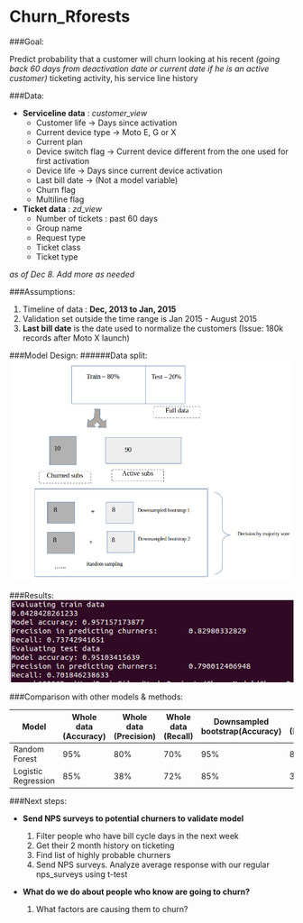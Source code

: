 # Churn_Rforests
###Goal:

Predict probability that a customer will churn looking at 
his recent *(going back 60 days from deactivation date or current date
if he is an active customer)* ticketing activity, his service line history

###Data:
* **Serviceline data** : *customer_view*
  * Customer life -> Days since activation
  * Current device type -> Moto E, G or X 
  * Current plan 
  * Device switch flag -> Current device different from the one 
		used for first activation
  * Device life -> Days since current device activation
  * Last bill date -> (Not a model variable)
  * Churn flag
  * Multiline flag	
* **Ticket data** : *zd_view*
  * Number of tickets : past 60 days 
  * Group name
  * Request type
  * Ticket class
  * Ticket type

*as of Dec 8. Add more as needed*	
	

###Assumptions:
1. Timeline of data : **Dec, 2013 to Jan, 2015**
2. Validation set outside the time range is Jan 2015 - August 2015
3. **Last bill date** is the date used to normalize the customers
		(Issue: 180k records after Moto X launch)
	
	
###Model Design:
######Data split: 
![Data split](/Screenshots/datasplit.png)


###Results:
![Results](/Screenshots/Result.png)

###Comparison with other models & methods:

Model | Whole data (Accuracy) | Whole data (Precision) | Whole data (Recall) | Downsampled bootstrap(Accuracy) | DS (Precision) | DS (Recall)
----- | --------------------- | ---------------------- | ------------------- | ------------------------------- | -------------- | -----------
Random Forest | 95% | 80% | 70% | 95% | 80% | 70%
Logistic Regression | 85% | 38% | 72% | 85% | 38% | 72%



###Next steps:

* **Send NPS surveys to potential churners to validate model**
  1. Filter people who have bill cycle days in the next week
  2. Get their 2 month history on ticketing
  3. Find list of highly probable churners
  4. Send NPS surveys. Analyze average response with our regular nps_surveys using t-test
  
* **What do we do about people who know are going to churn?**
  1. What factors are causing them to churn?

